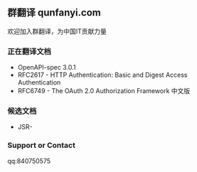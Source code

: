 ## 群翻译 qunfanyi.com


欢迎加入群翻译，为中国IT贡献力量

### 正在翻译文档
* OpenAPI-spec 3.0.1
* RFC2617 - HTTP Authentication: Basic and Digest Access Authentication
* RFC6749 - The OAuth 2.0 Authorization Framework 中文版


### 候选文档
* JSR-



### Support or Contact
qq:840750575
